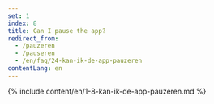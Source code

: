 ```yaml
---
set: 1
index: 8
title: Can I pause the app?
redirect_from: 
  - /pauzeren
  - /pauseren
  - /en/faq/24-kan-ik-de-app-pauzeren
contentLang: en
---
```

{% include content/en/1-8-kan-ik-de-app-pauzeren.md %}
